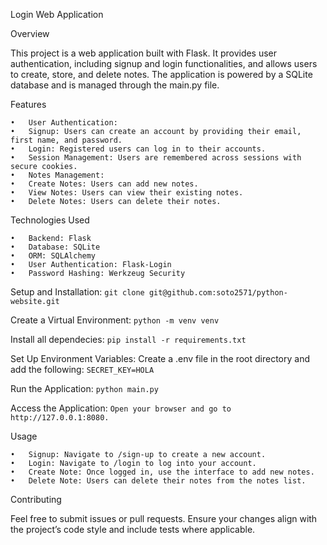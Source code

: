 Login Web Application

Overview

This project is a web application built with Flask. It provides user authentication, including signup and login functionalities, and allows users to create, store, and delete notes. The application is powered by a SQLite database and is managed through the main.py file.

Features

	•	User Authentication:
	•	Signup: Users can create an account by providing their email, first name, and password.
	•	Login: Registered users can log in to their accounts.
	•	Session Management: Users are remembered across sessions with secure cookies.
	•	Notes Management:
	•	Create Notes: Users can add new notes.
	•	View Notes: Users can view their existing notes.
	•	Delete Notes: Users can delete their notes.

Technologies Used

	•	Backend: Flask
	•	Database: SQLite
	•	ORM: SQLAlchemy
	•	User Authentication: Flask-Login
	•	Password Hashing: Werkzeug Security


Setup and Installation:
`git clone git@github.com:soto2571/python-website.git`

Create a Virtual Environment:
`python -m venv venv`

Install all dependecies:
`pip install -r requirements.txt`

Set Up Environment Variables:
Create a .env file in the root directory and add the following:
`SECRET_KEY=HOLA`

Run the Application:
`python main.py`

Access the Application:
`Open your browser and go to http://127.0.0.1:8080.`

Usage

	•	Signup: Navigate to /sign-up to create a new account.
	•	Login: Navigate to /login to log into your account.
	•	Create Note: Once logged in, use the interface to add new notes.
	•	Delete Note: Users can delete their notes from the notes list.

Contributing

Feel free to submit issues or pull requests. Ensure your changes align with the project’s code style and include tests where applicable.